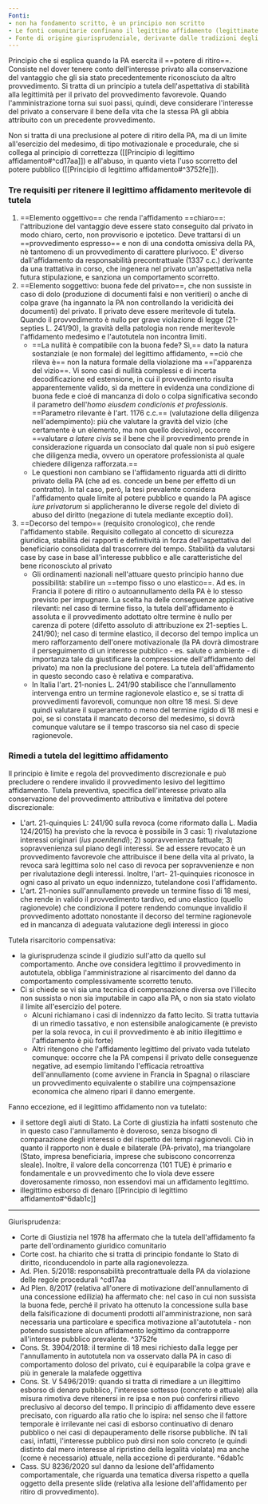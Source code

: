 ```yaml
---
Fonti:
- non ha fondamento scritto, è un principio non scritto
- Le fonti comunitarie confinano il legittimo affidamento (legittimate expectation o confiance lègitime) alla stregua di categoria naturale del diritto non scritto
- Fonte di origine giurisprudenziale, derivante dalle tradizioni degli Stati membri
---
```


Principio che si esplica quando la PA esercita il ==potere di ritiro==. Consiste nel dover tenere conto dell'interesse privato alla conservazione del vantaggio che gli sia stato precedentemente riconosciuto da altro provvedimento.
Si tratta di un principio a tutela dell'aspettativa di stabilità alla legittimità per il privato del provvedimento favorevole. Quando l'amministrazione torna sui suoi passi, quindi, deve considerare l'interesse del privato a conservare il bene della vita che la stessa PA gli abbia attribuito con un precedente provvedimento.

Non si tratta di una preclusione al potere di ritiro della PA, ma di un limite all'esercizio del medesimo, di tipo motivazionale e procedurale, che si collega al principio di correttezza ([[Principio di legittimo affidamento#^cd17aa]]) e all'abuso, in quanto vieta l'uso scorretto del potere pubblico ([[Principio di legittimo affidamento#^3752fe]]).

### Tre requisiti per ritenere il legittimo affidamento meritevole di tutela
1. ==Elemento oggettivo== che renda l'affidamento ==chiaro==: l'attribuzione del vantaggio deve essere stato conseguito dal privato in modo chiaro, certo, non provvisorio e ipotetico. Deve trattarsi di un ==provvedimento espresso== e non di una condotta omissiva della PA, nè tantomeno di un provvedimento di carattere plurivoco. E' diverso dall'affidamento da responsabilità precontrattuale (1337 c.c.) derivante da una trattativa in corso, che ingenera nel privato un'aspettativa nella futura stipulazione, e sanziona un comportamento scorretto.
2. ==Elemento soggettivo: buona fede del privato==, che non sussiste in caso di dolo (produzione di documenti falsi e non veritieri) o anche di colpa grave (ha ingannato la PA non controllando la veridicità dei documenti) del privato. Il privato deve essere meritevole di tutela. Quando il provvedimento è nullo per grave violazione di legge (21-septies L. 241/90), la gravità della patologia non rende meritevole l'affidamento medesimo e l'autotutela non incontra limiti.
	- ==La nullità è compatibile con la buona fede? Sì,==  dato la natura sostanziale (e non formale) del legittimo affidamento, ==ciò che rileva è== non la natura formale della violazione ma ==l'apparenza del vizio==. Vi sono casi di nullità complessi e di incerta decodificazione ed estensione, in cui il provvedimento risulta apparentemente valido, sì da mettere in evidenza una condizione di buona fede e cioé di mancanza di dolo o colpa significativa secondo il parametro dell'*homo eiusdem condicionis et professionis*. ==Parametro rilevante è l'art. 1176 c.c.== (valutazione della diligenza nell'adempimento): più che valutare la gravità del vizio (che certamente è un elemento, ma non quello decisivo), occorre ==valutare *a latere civis* se il bene che il provvedimento prende in considerazione riguarda un consociato dal quale non si può esigere che diligenza media, ovvero un operatore professionista al quale chiedere diligenza rafforzata.== 
	- Le questioni non cambiano se l'affidamento riguarda atti di diritto privato della PA (che ad es. concede un bene per effetto di un contratto). In tal caso, però, la tesi prevalente considera l'affidamento quale limite al potere pubblico e quando la PA agisce *iure privatorum* si applicheranno le diverse regole del divieto di abuso del diritto (negazione di tutela mediante exceptio doli).
3. ==Decorso del tempo== (requisito cronologico), che rende l'affidamento stabile. Requisito collegato al concetto di sicurezza giuridica, stabilità dei rapporti e definitività in forza dell'aspettativa del beneficiario consolidata dal trascorrere del tempo. Stabilità da valutarsi case by case in base all'interesse pubblico e alle caratteristiche del bene riconosciuto al privato
	- Gli ordinamenti nazionali nell'attuare questo principio hanno due possibilità: stabilire un ==tempo fisso o uno elastico==. Ad es. in Francia il potere di ritiro o autoannullamento della PA è lo stesso previsto per impugnare. La scelta ha delle conseguenze applicative rilevanti: nel caso di termine fisso, la tutela dell'affidamento è assoluta e il provvedimento adottato oltre termine è nullo per carenza di potere (difetto assoluto di attribuzione ex 21-septies L. 241/90); nel caso di termine elastico, il decorso del tempo implica un mero rafforzamento dell'onere motivazionale (la PA dovrà dimostrare il perseguimento di un interesse pubblico - es. salute o ambiente - di importanza tale da giustificare la compressione dell'affidamento del privato) ma non la preclusione del potere. La tutela dell'affidamento in questo secondo caso è relativa e comparativa.
	- In Italia l'art. 21-nonies L. 241/90 stabilisce che l'annullamento intervenga entro un termine ragionevole elastico e, se si tratta di provvedimenti favorevoli, comunque non oltre 18 mesi. Si deve quindi valutare il superamento o meno del termine rigido di 18 mesi e poi, se si constata il mancato decorso del medesimo, si dovrà comunque valutare se il tempo trascorso sia nel caso di specie ragionevole.

### Rimedi a tutela del legittimo affidamento
Il principio è limite e regola del provvedimento discrezionale e può precludere o rendere invalido il provvedimento lesivo del legittimo affidamento. 
Tutela preventiva, specifica dell'interesse privato alla conservazione del provvedimento attributiva e limitativa del potere discrezionale:
- L'art. 21-quinquies L: 241/90 sulla revoca (come riformato dalla L. Madia 124/2015) ha previsto che la revoca è possibile in 3 casi: 1) rivalutazione interessi originari (*ius poenitendi*); 2) sopravvenienza fattuale; 3) sopravvenienza sul piano degli interessi. Se ad essere revocato è un provvedimento favorevole che attribuisce il bene della vita al privato, la revoca sarà legittima solo nel caso di revoca per sopravvenienze e non per rivalutazione degli interessi. Inoltre, l'art- 21-quinquies riconosce in ogni caso al privato un equo indennizzo, tutelandone così l'affidamento.
- L'art. 21-nonies sull'annullamento prevede un termine fisso di 18 mesi, che rende in valido il provvedimento tardivo, ed uno elastico (quello ragionevole) che condiziona il potere rendendo comunque invalidio il provvedimento adottato nonostante il decorso del termine ragionevole ed in mancanza di adeguata valutazione degli interessi in gioco

Tutela risarcitorio compensativa:
- la giurisprudenza scinde il giudizio sull'atto da quello sul comportamento. Anche ove considera legittimo il provvedimento in autotutela, obbliga l'amministrazione al risarcimento del danno da comportamento complessivamente scorretto tenuto.
- Ci si chiede se vi sia una tecnica di compensazione diversa ove l'illecito non sussista o non sia imputabile in capo alla PA, o non sia stato violato il limite all'esercizio del potere.
	- Alcuni richiamano i casi di indennizzo da fatto lecito. Si tratta tuttavia di un rimedio tassativo, e non estensibile analogicamente (è previsto per la sola revoca, in cui il provvedimento è ab initio illegittimo e l'affidamento è più forte)
	- Altri ritengono che l'affidamento legittimo del privato vada tutelato comunque: occorre che la PA compensi il privato delle conseguenze negative, ad esempio limitando l'efficacia retroattiva dell'annullamento (come avviene in Francia in Spagna) o rilasciare un provvedimento equivalente o stabilire una cojmpensazione economica che almeno ripari il danno emergente.

Fanno eccezione, ed il legittimo affidamento non va tutelato:
- il settore degli aiuti di Stato. La Corte di giustizia ha infatti sostenuto che in questo caso l'annullamento è doveroso, senza bisogno di comparazione degli interessi o del rispetto dei tempi ragionevoli. Ciò in quanto il rapporto non è duale e bilaterale (PA-privato), ma triangolare (Stato, impresa beneficiaria, imprese che subiscono concorrenza sleale). Inoltre, il valore della concorrenza (101 TUE) è primario e fondamentale e un provvedimento che lo viola deve essere doverosamente rimosso, non essendovi mai un affidamento legittimo.
- illegittimo esborso di denaro [[Principio di legittimo affidamento#^6dab1c]]


---
Giurisprudenza:
- Corte di Giustizia nel 1978 ha affermato che la tutela dell'affidamento fa parte dell'ordinamento giuridico comunitario
- Corte cost. ha chiarito che si tratta di principio fondante lo Stato di diritto, riconducendolo in parte alla ragionevolezza.
- Ad. Plen. 5/2018: responsabilità precontrattuale della PA da violazione delle regole procedurali ^cd17aa
- Ad Plen. 8/2017 (relativa all'onere di motivazione dell'annullamento di una concessione edilizia) ha affermato che: nel caso in cui non sussista la buona fede, perché il privato ha ottenuto la concessione sulla base della falsificazione di documenti prodotti all'amministrazione, non sarà necessaria una particolare e specifica motivazione all'autotutela - non potendo sussistere alcun affidamento legittimo da contrapporre all'interesse pubblico prevalente. ^3752fe
- Cons. St. 3904/2018: il termine di 18 mesi richiesto dalla legge per l'annullamento in autotutela non va osservato dalla PA in caso di comportamento doloso del privato, cui è equiparabile la colpa grave e più in generale la malafede oggettiva
- Cons. St. V 5496/2019: quando si tratta di rimediare a un illegittimo esborso di denaro pubblico, l'interesse sottesso (concreto e attuale) alla misura rimotiva deve ritenersi in re ipsa e non può conferirsi rilievo preclusivo al decorso del tempo. Il principio di affidamento deve essere precisato, con riguardo alla ratio che lo ispira: nel senso che il fattore temporale è irrilevante nei casi di esborso continuativo di denaro pubblico o nei casi di depauperamento delle risorse pubbliche. IN tali casi, infatti, l'interesse pubblico può dirsi non solo concreto (e quindi distinto dal mero interesse al ripristino della legalità violata) ma anche (come è necessario) attuale, nella accezione di perdurante. ^6dab1c
- Cass. SU 8236/2020 sul danno da lesione dell'affidamento comportamentale, che riguarda una tematica diversa rispetto a quella oggetto della presente slide (relativa alla lesione dell'affidamento per ritiro di provvedimento).